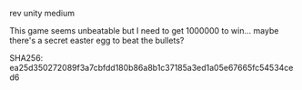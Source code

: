 rev unity medium

This game seems unbeatable but I need to get 1000000 to win... maybe there's a secret easter egg to beat the bullets?

SHA256: ea25d350272089f3a7cbfdd180b86a8b1c37185a3ed1a05e67665fc54534ced6
